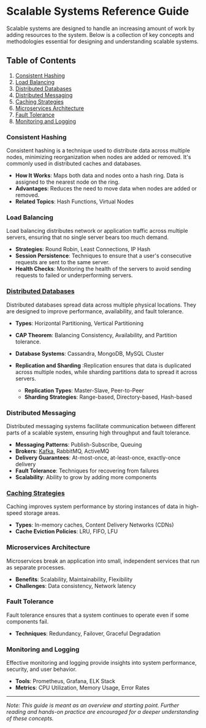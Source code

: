 # Scalable Systems Reference Guide

Scalable systems are designed to handle an increasing amount of work by adding resources to the system. Below is a collection of key concepts and methodologies essential for designing and understanding scalable systems.

## Table of Contents

1. [Consistent Hashing](#consistent-hashing)
2. [Load Balancing](#load-balancing)
3. [Distributed Databases](#distributed-databases)
4. [Distributed Messaging](#distributed-messaging)
5. [Caching Strategies](#caching-strategies)
6. [Microservices Architecture](#microservices-architecture)
7. [Fault Tolerance](#fault-tolerance)
8. [Monitoring and Logging](#monitoring-and-logging)

### Consistent Hashing

Consistent hashing is a technique used to distribute data across multiple nodes, minimizing reorganization when nodes are added or removed. It's commonly used in distributed caches and databases.

- **How It Works**: Maps both data and nodes onto a hash ring. Data is assigned to the nearest node on the ring.
- **Advantages**: Reduces the need to move data when nodes are added or removed.
- **Related Topics**: Hash Functions, Virtual Nodes

### Load Balancing

Load balancing distributes network or application traffic across multiple servers, ensuring that no single server bears too much demand.

- **Strategies**: Round Robin, Least Connections, IP Hash
- **Session Persistence**: Techniques to ensure that a user's consecutive requests are sent to the same server.
- **Health Checks**: Monitoring the health of the servers to avoid sending requests to failed or underperforming servers.

### [Distributed Databases](./distributed_databases/README.md)

Distributed databases spread data across multiple physical locations. They are designed to improve performance, availability, and fault tolerance.

- **Types**: Horizontal Partitioning, Vertical Partitioning
- **CAP Theorem**: Balancing Consistency, Availability, and Partition tolerance.
- **Database Systems**: Cassandra, MongoDB, MySQL Cluster
- **Replication and Sharding** :Replication ensures that data is duplicated across multiple nodes, while sharding partitions data to spread it across servers.

  - **Replication Types**: Master-Slave, Peer-to-Peer
  - **Sharding Strategies**: Range-based, Directory-based, Hash-based

### Distributed Messaging

Distributed messaging systems facilitate communication between different parts of a scalable system, ensuring high throughput and fault tolerance.

- **Messaging Patterns**: Publish-Subscribe, Queuing
- **Brokers**: [Kafka](./distributed_messaging/kafka.md), RabbitMQ, ActiveMQ
- **Delivery Guarantees**: At-most-once, at-least-once, exactly-once delivery
- **Fault Tolerance**: Techniques for recovering from failures
- **Scalability**: Ability to grow by adding more components

### [Caching Strategies](./cache/)

Caching improves system performance by storing instances of data in high-speed storage areas.

- **Types**: In-memory caches, Content Delivery Networks (CDNs)
- **Cache Eviction Policies**: LRU, FIFO, LFU

### Microservices Architecture

Microservices break an application into small, independent services that run as separate processes.

- **Benefits**: Scalability, Maintainability, Flexibility
- **Challenges**: Data consistency, Network latency

### Fault Tolerance

Fault tolerance ensures that a system continues to operate even if some components fail.

- **Techniques**: Redundancy, Failover, Graceful Degradation

### Monitoring and Logging

Effective monitoring and logging provide insights into system performance, security, and user behavior.

- **Tools**: Prometheus, Grafana, ELK Stack
- **Metrics**: CPU Utilization, Memory Usage, Error Rates

---

*Note: This guide is meant as an overview and starting point. Further reading and hands-on practice are encouraged for a deeper understanding of these concepts.*

